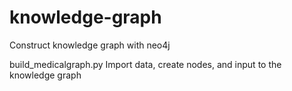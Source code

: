 # knowledge-graph
Construct knowledge graph with neo4j

build_medicalgraph.py  Import data, create nodes, and input to the knowledge graph
